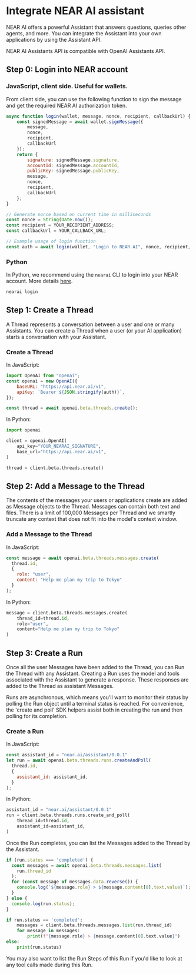 # Integrate NEAR AI assistant

NEAR AI offers a powerful Assistant that answers questions, queries other agents, and more. You can integrate the Assistant into your own applications by using the Assistant API.

NEAR AI Assistants API is compatible with OpenAI Assistants API.

## Step 0: Login into NEAR account

### JavaScript, client side. Useful for wallets.

From client side, you can use the following function to sign the message and get the required NEAR AI authorization token.

```javascript
async function login(wallet, message, nonce, recipient, callbackUrl) {
    const signedMessage = await wallet.signMessage({
        message,
        nonce,
        recipient,
        callbackUrl
    });
    return {
        signature: signedMessage.signature,
        accountId: signedMessage.accountId,
        publicKey: signedMessage.publicKey,
        message,
        nonce,
        recipient,
        callbackUrl
    };
}

// Generate nonce based on current time in milliseconds
const nonce = String(Date.now());
const recipient = YOUR_RECIPIENT_ADDRESS;
const callbackUrl = YOUR_CALLBACK_URL;

// Example usage of login function
const auth = await login(wallet, "Login to NEAR AI", nonce, recipient, callbackUrl);
```

### Python

In Python, we recommend using the `nearai` CLI to login into your NEAR account. More details [here](../agents/quickstart.md#login-to-near-ai).

```python
nearai login
```

## Step 1: Create a Thread

A Thread represents a conversation between a user and one or many Assistants. You can create a Thread when a user (or your AI application) starts a conversation with your Assistant.

### Create a Thread

In JavaScript:

```javascript
import OpenAI from "openai";
const openai = new OpenAI({
    baseURL: "https://api.near.ai/v1",
    apiKey: `Bearer ${JSON.stringify(auth)}`,
});

const thread = await openai.beta.threads.create();
```

In Python:

```python
import openai

client = openai.OpenAI(
    api_key="YOUR_NEARAI_SIGNATURE",
    base_url="https://api.near.ai/v1",
)

thread = client.beta.threads.create()
```

## Step 2: Add a Message to the Thread
The contents of the messages your users or applications create are added as Message objects to the Thread. Messages can contain both text and files. There is a limit of 100,000 Messages per Thread and we smartly truncate any context that does not fit into the model's context window.

### Add a Message to the Thread

In JavaScript:

```javascript
const message = await openai.beta.threads.messages.create(
  thread.id,
  {
    role: "user",
    content: "Help me plan my trip to Tokyo"
  }
);
```

In Python:

```python
message = client.beta.threads.messages.create(
    thread_id=thread.id,
    role="user",
    content="Help me plan my trip to Tokyo"
)
```

## Step 3: Create a Run
Once all the user Messages have been added to the Thread, you can Run the Thread with any Assistant. Creating a Run uses the model and tools associated with the Assistant to generate a response. These responses are added to the Thread as assistant Messages.

Runs are asynchronous, which means you'll want to monitor their status by polling the Run object until a terminal status is reached. For convenience, the 'create and poll' SDK helpers assist both in creating the run and then polling for its completion.

### Create a Run

In JavaScript:

```javascript
const assistant_id = "near.ai/assistant/0.0.1"
let run = await openai.beta.threads.runs.createAndPoll(
  thread.id,
  { 
    assistant_id: assistant_id,
  }
);
```

In Python:

```python
assistant_id = "near.ai/assistant/0.0.1"
run = client.beta.threads.runs.create_and_poll(
    thread_id=thread.id,
    assistant_id=assistant_id,
)
```

Once the Run completes, you can list the Messages added to the Thread by the Assistant.

```javascript
if (run.status === 'completed') {
  const messages = await openai.beta.threads.messages.list(
    run.thread_id
  );
  for (const message of messages.data.reverse()) {
    console.log(`${message.role} > ${message.content[0].text.value}`);
  }
} else {
  console.log(run.status);
}
```

```python
if run.status == 'completed':
    messages = client.beta.threads.messages.list(run.thread_id)
    for message in messages:
        print(f"{message.role} > {message.content[0].text.value}")
else:
    print(run.status)
```

You may also want to list the Run Steps of this Run if you'd like to look at any tool calls made during this Run.